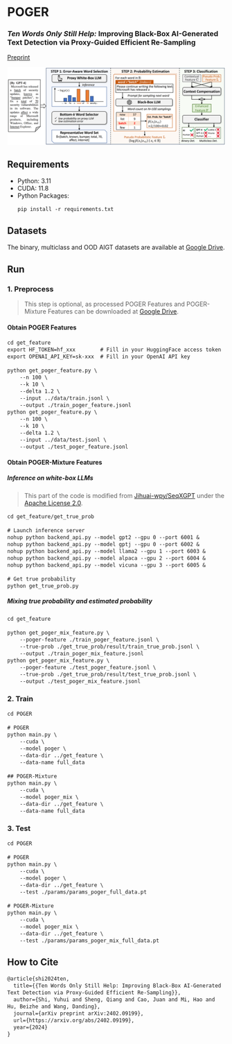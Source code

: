 # POGER

### *Ten Words Only Still Help:* Improving Black-Box AI-Generated Text Detection via Proxy-Guided Efficient Re-Sampling

[Preprint](https://arxiv.org/abs/2402.09199)

![](poger.png)

## Requirements
- Python: 3.11
- CUDA: 11.8
- Python Packages:
    ``` shell
    pip install -r requirements.txt
    ```

## Datasets
The binary, multiclass and OOD AIGT datasets are available at [Google Drive](https://drive.google.com/drive/folders/1xxdjZedn7le_P1HunCDF_WCuoFYI0-pz?usp=sharing).

## Run
### 1. Preprocess
> This step is optional, as processed POGER Features and POGER-Mixture Features can be downloaded at [Google Drive](https://drive.google.com/drive/folders/1xxdjZedn7le_P1HunCDF_WCuoFYI0-pz?usp=sharing).

#### Obtain POGER Features

``` shell
cd get_feature
export HF_TOKEN=hf_xxx        # Fill in your HuggingFace access token
export OPENAI_API_KEY=sk-xxx  # Fill in your OpenAI API key

python get_poger_feature.py \
    --n 100 \
    --k 10 \
    --delta 1.2 \
    --input ../data/train.jsonl \
    --output ./train_poger_feature.jsonl
python get_poger_feature.py \
    --n 100 \
    --k 10 \
    --delta 1.2 \
    --input ../data/test.jsonl \
    --output ./test_poger_feature.jsonl
```

#### Obtain POGER-Mixture Features
##### Inference on white-box LLMs
> This part of the code is modified from [Jihuai-wpy/SeqXGPT](https://github.com/Jihuai-wpy/SeqXGPT) under the [Apache License 2.0](https://github.com/Jihuai-wpy/SeqXGPT/blob/main/LICENSE).

``` shell
cd get_feature/get_true_prob

# Launch inference server
nohup python backend_api.py --model gpt2 --gpu 0 --port 6001 &
nohup python backend_api.py --model gptj --gpu 0 --port 6002 &
nohup python backend_api.py --model llama2 --gpu 1 --port 6003 &
nohup python backend_api.py --model alpaca --gpu 2 --port 6004 &
nohup python backend_api.py --model vicuna --gpu 3 --port 6005 &

# Get true probability
python get_true_prob.py
```

##### Mixing true probability and estimated probability

``` shell
cd get_feature

python get_poger_mix_feature.py \
    --poger-feature ./train_poger_feature.jsonl \
    --true-prob ./get_true_prob/result/train_true_prob.jsonl \
    --output ./train_poger_mix_feature.jsonl
python get_poger_mix_feature.py \
    --poger-feature ./test_poger_feature.jsonl \
    --true-prob ./get_true_prob/result/test_true_prob.jsonl \
    --output ./test_poger_mix_feature.jsonl
```

### 2. Train
``` shell
cd POGER

# POGER
python main.py \
    --cuda \
    --model poger \
    --data-dir ../get_feature \
    --data-name full_data

## POGER-Mixture
python main.py \
    --cuda \
    --model poger_mix \
    --data-dir ../get_feature \
    --data-name full_data
```

### 3. Test
``` shell
cd POGER

# POGER
python main.py \
    --cuda \
    --model poger \
    --data-dir ../get_feature \
    --test ./params/params_poger_full_data.pt

# POGER-Mixture
python main.py \
    --cuda \
    --model poger_mix \
    --data-dir ../get_feature \
    --test ./params/params_poger_mix_full_data.pt
```

## How to Cite
```
@article{shi2024ten,
  title={{Ten Words Only Still Help: Improving Black-Box AI-Generated Text Detection via Proxy-Guided Efficient Re-Sampling}},
  author={Shi, Yuhui and Sheng, Qiang and Cao, Juan and Mi, Hao and Hu, Beizhe and Wang, Danding},
  journal={arXiv preprint arXiv:2402.09199},
  url={https://arxiv.org/abs/2402.09199},
  year={2024}
}
```
